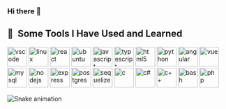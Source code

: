 ### Hi there 👋

<!--
**SamiESK/SamiEsk** is a ✨ _special_ ✨ repository because its `README.md` (this file) appears on your GitHub profile.

Here are some ideas to get you started:

- 🔭 I’m currently working on ...
- 🌱 I’m currently learning ...
- 👯 I’m looking to collaborate on ...
- 🤔 I’m looking for help with ...
- 💬 Ask me about ...
- 📫 How to reach me: ...
- 😄 Pronouns: ...
- ⚡ Fun fact: ...
-->

<h2> 🚀 &nbsp;Some Tools I Have Used and Learned</h2>
<p align="left">
<img src="https://cdn.jsdelivr.net/gh/devicons/devicon/icons/vscode/vscode-original.svg" alt="vscode" width="45" height="45"/>
<img src="https://cdn.jsdelivr.net/gh/devicons/devicon/icons/php/php-original.svg" alt="linux" width="45" height="45"/>
<img src="https://cdn.jsdelivr.net/gh/devicons/devicon/icons/php/php-original.svg" alt="react" width="45" height="45"/>
<img src="https://cdn.jsdelivr.net/gh/devicons/devicon/icons/php/php-original.svg" alt="ubuntu" width="45" height="45"/>
<img src="https://cdn.jsdelivr.net/gh/devicons/devicon/icons/php/php-original.svg" alt="javascript" width="45" height="45"/>
<img src="https://cdn.jsdelivr.net/gh/devicons/devicon/icons/php/php-original.svg" alt="typescript" width="45" height="45"/>
<img src="https://cdn.jsdelivr.net/gh/devicons/devicon/icons/php/php-original.svg" alt="html5" width="45" height="45"/>
<img src="https://cdn.jsdelivr.net/gh/devicons/devicon/icons/php/php-original.svg" alt="python" width="45" height="45"/>
<img src="https://cdn.jsdelivr.net/gh/devicons/devicon/icons/php/php-original.svg" alt="angular" width="45" height="45"/>
<img src="https://cdn.jsdelivr.net/gh/devicons/devicon/icons/php/php-original.svg" alt="vue" width="45" height="45"/>
<img src="https://cdn.jsdelivr.net/gh/devicons/devicon/icons/php/php-original.svg" alt="mysql" width="45" height="45"/>
<img src="https://cdn.jsdelivr.net/gh/devicons/devicon/icons/php/php-original.svg" alt="nodejs" width="45" height="45"/>
<img src="https://cdn.jsdelivr.net/gh/devicons/devicon/icons/php/php-original.svg" alt="express" width="45" height="45"/>
<img src="https://cdn.jsdelivr.net/gh/devicons/devicon/icons/php/php-original.svg" alt="postgres" width="45" height="45"/>
<img src="https://cdn.jsdelivr.net/gh/devicons/devicon/icons/php/php-original.svg" alt="sequelize" width="45" height="45"/>
<img src="https://cdn.jsdelivr.net/gh/devicons/devicon/icons/php/php-original.svg" alt="c" width="45" height="45"/>
<img src="https://cdn.jsdelivr.net/gh/devicons/devicon/icons/php/php-original.svg" alt="c#" width="45" height="45"/>
<img src="https://cdn.jsdelivr.net/gh/devicons/devicon/icons/php/php-original.svg" alt="c++" width="45" height="45"/>
<img src="https://cdn.jsdelivr.net/gh/devicons/devicon/icons/bash/bash-original.svg" alt="bash" width="45" height="45"/>
<img src="https://cdn.jsdelivr.net/gh/devicons/devicon/icons/php/php-original.svg" alt="php" width="45" height="45"/>
</p>

![Snake animation](https://github.com/thepiyushmalhotra/thepiyushmalhotra/blob/output/github-contribution-grid-snake.svg)
